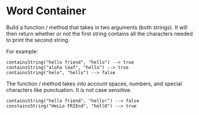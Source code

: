 # Word Container

Build a function / method that takes in two arguments (both strings). It will then return whether or not the first string contains all the characters needed to print the second string.

For example:

```
containsString("hello friend", "hello") --> true
containsString("aloha leaf", "hello") --> true
containsString("helo", "hello") --> false
```

The function / method takes into account spaces, numbers, and special characters like punctuation. It is not case sensitive.

```
containsString("hello friend", "hello!") --> false
constainsString("HeLLo FRIEnd", "hellO") --> true
```
